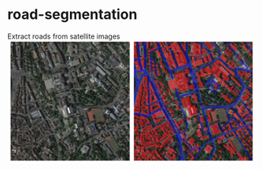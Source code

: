 # road-segmentation
Extract roads from satellite images  
![alt text](https://github.com/yiliu1/road-segmentation/blob/master/example.png)
